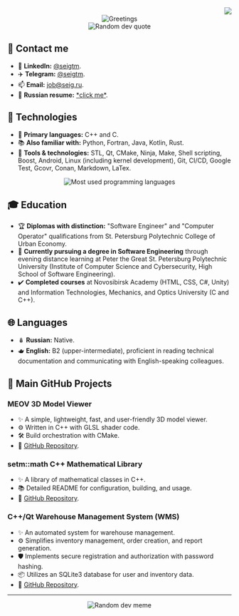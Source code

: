 <img align="right" src="https://visitor-badge.laobi.icu/badge?page_id=seigtm">

<br />

<div align="center">
  <img src="https://readme-typing-svg.herokuapp.com?font=Fira+Code&duration=1000&pause=1000&center=true&vCenter=true&multiline=true&repeat=false&random=false&width=420&height=100&lines=Hello%2C+I'm+Konstantin+Baranov!+%F0%9F%91%8B;A+C%2B%2B+software+engineer.;Welcome+to+my+%E2%9C%A8GitHub+profile%E2%9C%A8!" alt="Greetings">
</div>

<div align="center">
  <img src="https://quotes-github-readme.vercel.app/api?type=vertical&theme=dracula" alt="Random dev quote">
</div>

## 👥 Contact me

- 🔗 **LinkedIn:** [@seigtm](https://www.linkedin.com/in/seigtm).
- ✈️ **Telegram:** [@seigtm](https://t.me/seigtm).
- 📫 **Email:** [job@seig.ru](mailto:job@seig.ru).
- 📄 **Russian resume:** [\*click me\*](https://seigtm.github.io).

## 🔧 Technologies

- 🚀 **Primary languages:** C++ and C.
- 📚 **Also familiar with:** Python, Fortran, Java, Kotlin, Rust.
- 🔨 **Tools & technologies:** STL, Qt, CMake, Ninja, Make, Shell scripting, Boost, Android, Linux (including kernel development), Git, CI/CD, Google Test, Gcovr, Conan, Markdown, LaTex.

<div align="center">
  <img src="https://github-readme-stats.vercel.app/api/top-langs/?username=seigtm&theme=dracula&include_all_commits=true&layout=compact&hide=PureBasic" alt="Most used programming languages">
</div>

## 🎓 Education

- 🏆 **Diplomas with distinction:** "Software Engineer" and "Computer Operator" qualifications from St. Petersburg Polytechnic College of Urban Economy.
- 📖 **Currently pursuing a degree in Software Engineering** through evening distance learning at Peter the Great St. Petersburg Polytechnic University (Institute of Computer Science and Cybersecurity, High School of Software Engineering).
- ✔️ **Completed courses** at Novosibirsk Academy (HTML, CSS, C#, Unity) and Information Technologies, Mechanics, and Optics University (C and C++).

## 🌐 Languages

- 🪆 **Russian:** Native.
- 🫖 **English:** B2 (upper-intermediate), proficient in reading technical documentation and communicating with English-speaking colleagues.

## 📁 Main GitHub Projects

### MEOV 3D Model Viewer

- ✨ A simple, lightweight, fast, and user-friendly 3D model viewer.
- ⚙️ Written in C++ with GLSL shader code.
- 🛠️ Build orchestration with CMake.
- 🔗 [GitHub Repository](https://github.com/seigtm/meov).

### setm::math C++ Mathematical Library

- ✨ A library of mathematical classes in C++.
- 📚 Detailed README for configuration, building, and usage.
- 🔗 [GitHub Repository](https://github.com/seigtm/setm-math).

### C++/Qt Warehouse Management System (WMS)

- ✨ An automated system for warehouse management.
- ⚙️ Simplifies inventory management, order creation, and report generation.
- 🛡️ Implements secure registration and authorization with password hashing.
- 📦 Utilizes an SQLite3 database for user and inventory data.
- 🔗 [GitHub Repository](https://github.com/seigtm/Qt-WMS).

---

<div align="center">
  <img src="https://randommeme-five.vercel.app" alt="Random dev meme">
</div>
